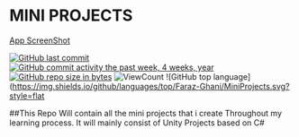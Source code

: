 # MINI PROJECTS

[App ScreenShot](https://github.com/Faraz-Ghani/MiniProjects/blob/main/Space%20Slimes%20Mobile/Screenshots/img%202.png)

[![GitHub last commit](https://img.shields.io/github/last-commit/Faraz-Ghani/MiniProjects.svg)](https://github.com/Faraz-Ghani/MiniProjects) 
[![GitHub commit activity the past week, 4 weeks, year](https://img.shields.io/github/commit-activity/y/Faraz-Ghani/MiniProjects.svg)](https://github.com/Faraz-Ghani/MiniProjects) 
[![GitHub repo size in bytes](https://img.shields.io/github/repo-size/Faraz-Ghani/MiniProjects.svg)](https://github.com/Faraz-Ghani/MiniProjects)
![ViewCount](https://views.whatilearened.today/views/github/Faraz-Ghani/MiniProjects.svg?cache=remove)
![GitHub top language](https://img.shields.io/github/languages/top/Faraz-Ghani/MiniProjects.svg?style=flat


##This Repo Will contain all the mini projects that i create Throughout my learning process. It will mainly consist of Unity Projects based on C#
